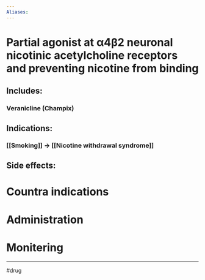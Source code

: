 ```yaml
---
Aliases:
---
```

# Partial agonist at α4β2 neuronal nicotinic acetylcholine receptors and preventing nicotine from binding
## Includes:
### Veranicline (Champix)
## Indications:
### [[Smoking]] -> [[Nicotine withdrawal syndrome]]
## Side effects:
# Countra indications
# Administration 
# Monitering 

---
#drug 
